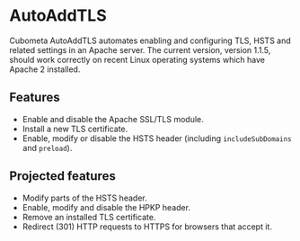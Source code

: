 # AutoAddTLS
Cubometa AutoAddTLS automates enabling and configuring TLS, HSTS and related settings in an Apache server.
The current version, version 1.1.5, should work correctly on recent Linux operating systems which have Apache 2 installed.

## Features
* Enable and disable the Apache SSL/TLS module.
* Install a new TLS certificate.
* Enable, modify or disable the HSTS header (including `includeSubDomains` and `preload`).

## Projected features
* Modify parts of the HSTS header.
* Enable, modify and disable the HPKP header.
* Remove an installed TLS certificate.
* Redirect (301) HTTP requests to HTTPS for browsers that accept it.
